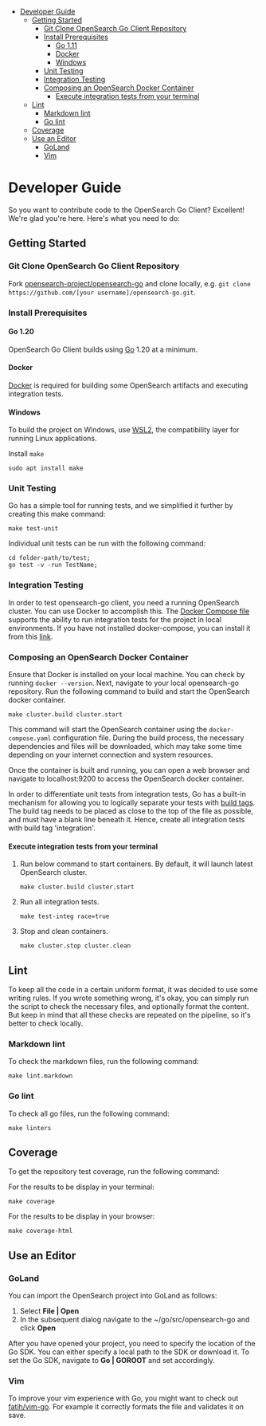 - [Developer Guide](#developer-guide)
  - [Getting Started](#getting-started)
    - [Git Clone OpenSearch Go Client Repository](#git-clone-opensearch-go-client-repository)
    - [Install Prerequisites](#install-prerequisites)
      - [Go 1.11](#go-111)
      - [Docker](#docker)
      - [Windows](#windows)
    - [Unit Testing](#unit-testing)
    - [Integration Testing](#integration-testing)
    - [Composing an OpenSearch Docker Container](#composing-an-opensearch-docker-container)
      - [Execute integration tests from your terminal](#execute-integration-tests-from-your-terminal)
  - [Lint](#lint)
    - [Markdown lint](#markdown-lint)
    - [Go lint](#go-lint)
  - [Coverage](#coverage)
  - [Use an Editor](#use-an-editor)
    - [GoLand](#goland)
    - [Vim](#vim)

# Developer Guide

So you want to contribute code to the OpenSearch Go Client? Excellent! We're glad you're here. Here's what you need to do:

## Getting Started

### Git Clone OpenSearch Go Client Repository

Fork [opensearch-project/opensearch-go](https://github.com/opensearch-project/opensearch-go) and clone locally, e.g. `git clone https://github.com/[your username]/opensearch-go.git`.

### Install Prerequisites

#### Go 1.20

OpenSearch Go Client builds using [Go](https://go.dev/doc/install) 1.20 at a minimum.

#### Docker

[Docker](https://docs.docker.com/get-docker/) is required for building some OpenSearch artifacts and executing integration tests.

#### Windows

To build the project on Windows, use [WSL2](https://learn.microsoft.com/en-us/windows/wsl/install), the compatibility layer for running Linux applications.

Install `make`
```
sudo apt install make
```

### Unit Testing

Go has a simple tool for running tests, and we simplified it further by creating this make command:

```
make test-unit
```

Individual unit tests can be run with the following command:

```
cd folder-path/to/test;
go test -v -run TestName;
```

### Integration Testing

In order to test opensearch-go client, you need a running OpenSearch cluster. You can use Docker to accomplish this. The [Docker Compose file](.ci/opensearch/docker-compose.yml) supports the ability to run integration tests for the project in local environments. If you have not installed docker-compose, you can install it from this [link](https://docs.docker.com/compose/install/).

### Composing an OpenSearch Docker Container

Ensure that Docker is installed on your local machine. You can check by running `docker --version`. Next, navigate to your local opensearch-go repository. Run the following command to build and start the OpenSearch docker container. 

```
make cluster.build cluster.start
```

This command will start the OpenSearch container using the `docker-compose.yaml` configuration file. During the build process, the necessary dependencies and files will be downloaded, which may take some time depending on your internet connection and system resources.

Once the container is built and running, you can open a web browser and navigate to localhost:9200 to access the OpenSearch docker container. 

In order to differentiate unit tests from integration tests, Go has a built-in mechanism for allowing you to logically separate your tests with [build tags](https://pkg.go.dev/cmd/go#hdr-Build_constraints). The build tag needs to be placed as close to the top of the file as possible, and must have a blank line beneath it. Hence, create all integration tests with build tag 'integration'.

#### Execute integration tests from your terminal

1. Run below command to start containers. By default, it will launch latest OpenSearch cluster.
   ```
   make cluster.build cluster.start
   ```
2. Run all integration tests.
   ```
   make test-integ race=true
   ```
3. Stop and clean containers.
   ```
   make cluster.stop cluster.clean
   ```

## Lint

To keep all the code in a certain uniform format, it was decided to use some writing rules. If you wrote something wrong, it's okay, you can simply run the script to check the necessary files, and optionally format the content. But keep in mind that all these checks are repeated on the pipeline, so it's better to check locally.

### Markdown lint

To check the markdown files, run the following command:

```
make lint.markdown
```

### Go lint

To check all go files, run the following command:

```
make linters
```

## Coverage

To get the repository test coverage, run the following command:

For the results to be display in your terminal:

```
make coverage
```

For the results to be display in your browser:

```
make coverage-html
```

## Use an Editor

### GoLand

You can import the OpenSearch project into GoLand as follows:

1. Select **File | Open**
2. In the subsequent dialog navigate to the ~/go/src/opensearch-go and click **Open**

After you have opened your project, you need to specify the location of the Go SDK. You can either specify a local path to the SDK or download it. To set the Go SDK, navigate to **Go | GOROOT** and set accordingly.

### Vim

To improve your vim experience with Go, you might want to check out [fatih/vim-go](https://github.com/fatih/vim-go).
For example it correctly formats the file and validates it on save.
